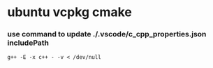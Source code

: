 # ubuntu vcpkg cmake
### use command to update ./.vscode/c_cpp_properties.json  includePath

```shell
g++ -E -x c++ - -v < /dev/null
```
